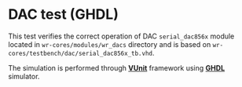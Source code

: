 # DAC test (GHDL)

This test verifies the correct operation of DAC `serial_dac856x` module located in `wr-cores/modules/wr_dacs` directory and is based on `wr-cores/testbench/dac/serial_dac856x_tb.vhd`.

The simulation is performed through [**VUnit**](https://github.com/VUnit/vunit/) framework using [**GHDL**](https://github.com/ghdl/ghdl) simulator.
